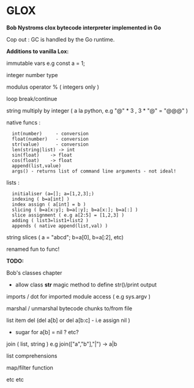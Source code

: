 # GLOX

**Bob Nystroms clox bytecode interpreter implemented in Go**

Cop out : GC is handled by the Go runtime.  

**Additions to vanilla Lox:**

immutable vars e.g  const a = 1;

integer number type 

modulus operator %   ( integers only )

loop break/continue

string multiply by integer ( a la python, e.g  "@" * 3 ,  3 * "@" = "@@@" )

native funcs :  

      int(number)     - conversion
      float(number)   - conversion 
      str(value)      - conversion 
      len(string|list) -> int
      sin(float)    -> float
      cos(float)    -> float 
      append(list,value)    
      args() - returns list of command line arguments - not ideal! 

lists :

      initialiser (a=[]; a=[1,2,3];)
      indexing ( b=a[int] )
      index assign ( a[int] = b )
      slicing ( b=a[x:y]; b=a[:y]; b=a[x:]; b=a[:] )
      slice assignment ( e.g a[2:5] = [1,2,3] )
      adding ( list3=list1+list2 )
      appends ( native append(list,val) )

string slices   ( a = "abcd"; b=a[0], b=a[:2], etc)

renamed fun to func!

**TODO:**
 
Bob's classes chapter

-  allow class __str__ magic method to define str()/print output

imports / dot for imported module access ( e.g sys.argv ) 
 
marshal / unmarshal bytecode chunks to/from file

list item del  (del a[b] or del a[b:c] - i.e assign nil )
  
  - sugar for a[b] = nil ? etc? 

join ( list, string )    e.g join(["a","b"],"|") -> a|b

list comprehensions 

map/filter function

etc etc 